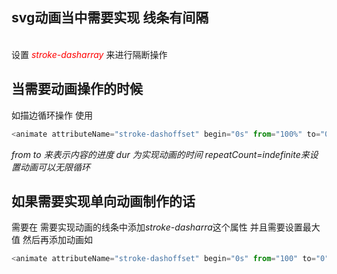 ## svg动画当中需要实现 线条有间隔 
<br/>设置           <em style="color:red">stroke-dasharray</em> 来进行隔断操作<br/>
## 当需要动画操作的时候
 如描边循环操作 使用
```javascript
<animate attributeName="stroke-dashoffset" begin="0s" from="100%" to="0%" dur="3s"  repeatCount="indefinite"/>
```
<em>from to 来表示内容的进度 dur 为实现动画的时间 repeatCount=indefinite来设置动画可以无限循环</em>
<br>
## 如果需要实现单向动画制作的话
 需要在 需要实现动画的线条中添加<em>stroke-dasharra</em>这个属性 并且需要设置最大值
然后再添加动画如<br/>
```javascript
<animate attributeName="stroke-dashoffset" begin="0s" from="100" to="0" dur="5s"/>
```